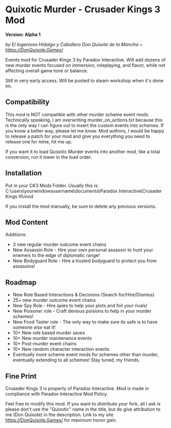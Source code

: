 # Quixotic Murder - Crusader Kings 3 Mod
**Version: Alpha 1**

*by El Ingenioso Hidalgo y Caballero Don Quixote de la Mancha ~ https://DonQuixote.Games/*

Events mod for Crusader Kings 3 by Paradox Interactive. Will add dozens of new murder events focused on immersion, roleplaying, and flavor, while not affecting overall game tone or balance.

Still in very early access. Will be posted to steam workshop when it's done tm.

## Compatibility
This mod is NOT compatible with other murder scheme event mods. Technically speaking, I am overwriting murder_on_actions.txt because this is the only way I can figure out to insert the custom events into schemes. If you know a better way, please let me know. Mod authors, I would be happy to release a patch for your mod and give you everything you need to release one for mine, hit me up.

If you want it to load Quixotic Murder events into another mod, like a total conversion, run it lower in the load order.

## Installation
Put in your CK3 Mods Folder. Usually this is:
C:\users\yourwindowsusername\documents\Paradox Interactive\Crusader Kings III\mod

If you install the mod manually, be sure to delete any previous versions.

## Mod Content
Additions:
* 3 new regular murder outcome event chains
* New Assassin Role - Hire your own personal assassin to hunt your enemeis to the edge of diplomatic range!
* New Bodyguard Role - Hire a trusted bodyguard to protect you from assassins!

## Roadmap
* New Role Based Interactions & Decisions (Search for/Hire/Dismiss)
* 25+ new murder outcome event chains
* New Spy Role - Hire spies to help your plots and foil your rivals!
* New Poisoner role - Craft devious poisions to help in your murder schemes!
* New Food Taster role - The only way to make sure its safe is to have someone *else* eat it!
* 10+ New role based murder saves
* 10+ New murder maintenance events
* 10+ Post-murder event chains
* 10+ New random character interaction events
* Eventually more scheme event mods for schemes other than murder, eventually extending to all schemes! Stay tuned, my friends.

## Fine Print
Cruasder Kings 3 is property of Paradox Interactive. Mod is made in compliance with Paradox Interactive Mod Policy.

Feel free to modify this mod. If you want to distribute your fork, all I ask is please don't use the "Quixotic" name in the title, but do give attribution to me (Don Quixote) in the description. Link to my site https://DonQuixote.Games/ for maximum honor gain.